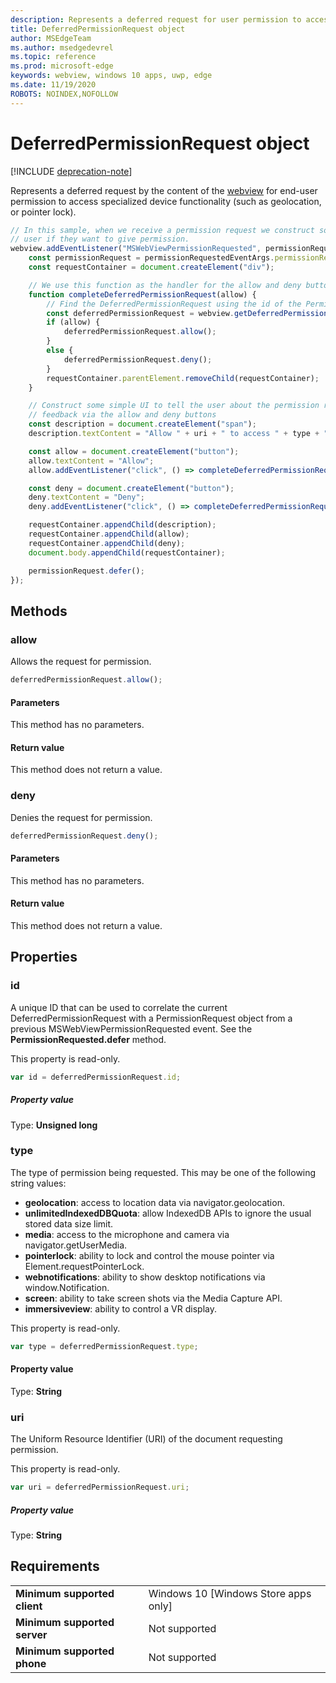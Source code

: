 ```yaml
---
description: Represents a deferred request for user permission to access device functionality
title: DeferredPermissionRequest object
author: MSEdgeTeam
ms.author: msedgedevrel
ms.topic: reference
ms.prod: microsoft-edge
keywords: webview, windows 10 apps, uwp, edge
ms.date: 11/19/2020
ROBOTS: NOINDEX,NOFOLLOW
---
```

# DeferredPermissionRequest object  

[!INCLUDE [deprecation-note](../includes/deprecation-note.md)]  

Represents a deferred request by the content of the [webview](../webview.md) for end-user permission to access specialized device functionality (such as geolocation, or pointer lock).  

```javascript
// In this sample, when we receive a permission request we construct some basic UI to ask the
// user if they want to give permission.
webview.addEventListener("MSWebViewPermissionRequested", permissionRequestedEventArgs => {
    const permissionRequest = permissionRequestedEventArgs.permissionRequest;
    const requestContainer = document.createElement("div");

    // We use this function as the handler for the allow and deny buttons.
    function completeDeferredPermissionRequest(allow) {
        // Find the DeferredPermissionRequest using the id of the PermissionRequest we deferred.
        const deferredPermissionRequest = webview.getDeferredPermissionRequestById(permissionRequest.id);
        if (allow) {
            deferredPermissionRequest.allow();
        }
        else {
            deferredPermissionRequest.deny();
        }
        requestContainer.parentElement.removeChild(requestContainer);
    }

    // Construct some simple UI to tell the user about the permission request and get their
    // feedback via the allow and deny buttons
    const description = document.createElement("span");
    description.textContent = "Allow " + uri + " to access " + type + "?";

    const allow = document.createElement("button");
    allow.textContent = "Allow";
    allow.addEventListener("click", () => completeDeferredPermissionRequest(true));

    const deny = document.createElement("button");
    deny.textContent = "Deny";
    deny.addEventListener("click", () => completeDeferredPermissionRequest(false));

    requestContainer.appendChild(description);
    requestContainer.appendChild(allow);
    requestContainer.appendChild(deny);
    document.body.appendChild(requestContainer);

    permissionRequest.defer();
});
```  

## Methods  

### allow  

Allows the request for permission.  

```javascript
deferredPermissionRequest.allow();
```  

#### Parameters  

This method has no parameters.  

#### Return value  

This method does not return a value.  

### deny  

Denies the request for permission.  

```javascript
deferredPermissionRequest.deny();
```  

#### Parameters  

This method has no parameters.  

#### Return value  

This method does not return a value.  

## Properties  

### id  

A unique ID that can be used to correlate the current DeferredPermissionRequest with a PermissionRequest object from a previous MSWebViewPermissionRequested event. See the **PermissionRequested.defer** method.  

This property is read-only.  

```javascript
var id = deferredPermissionRequest.id;
```  

##### Property value  

Type: **Unsigned long**  

### type  

The type of permission being requested. This may be one of the following string values:  

*   **geolocation**: access to location data via navigator.geolocation.  
*   **unlimitedIndexedDBQuota**: allow IndexedDB APIs to ignore the usual stored data size limit.  
*   **media**: access to the microphone and camera via navigator.getUserMedia.  
*   **pointerlock**: ability to lock and control the mouse pointer via Element.requestPointerLock.  
*   **webnotifications**: ability to show desktop notifications via window.Notification.  
*   **screen**: ability to take screen shots via the Media Capture API.  
*   **immersiveview**: ability to control a VR display.  

This property is read-only.  

```javascript
var type = deferredPermissionRequest.type;
```  

#### Property value  

Type: **String**  

### uri  

The Uniform Resource Identifier (URI) of the document requesting permission.  

This property is read-only.  

```javascript
var uri = deferredPermissionRequest.uri;
```  

##### Property value  

Type: **String**  

## Requirements  

|  |  |  
|:--- |:--- |  
| **Minimum supported client** | Windows 10 [Windows Store apps only] |  
| **Minimum supported server** | Not supported |  
| **Minimum supported phone** | Not supported |  
